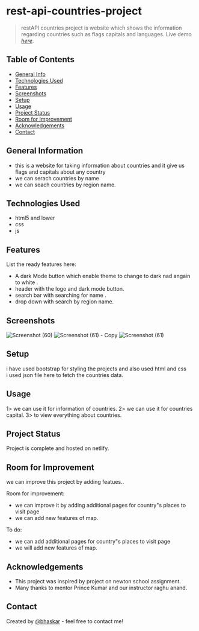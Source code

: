 # rest-api-countries-project

> restAPI countries project is website which shows the information regarding countries  such as flags capitals and languages.
> Live demo [_here_](https://www.example.com). 

## Table of Contents
* [General Info](#general-information)
* [Technologies Used](#technologies-used)
* [Features](#features)
* [Screenshots](#screenshots)
* [Setup](#setup)
* [Usage](#usage)
* [Project Status](#project-status)
* [Room for Improvement](#room-for-improvement)
* [Acknowledgements](#acknowledgements)
* [Contact](#contact)



## General Information
- this is a website for taking information about countries and it give us flags and capitals about any country
- we can serach countries by name 
- we can seach countries by region name.




## Technologies Used
- html5 and lower
- css
- js



## Features
List the ready features here:
- A dark Mode button which enable theme to change to dark nad angain to white .
- header with the logo and dark mode button.
- search bar with searching for name .
- drop down  with search by region name.


## Screenshots
![Screenshot (60)](https://user-images.githubusercontent.com/68631246/182025868-ff48e3d5-7544-4e57-bd2b-b822aa2569f1.png)
![Screenshot (61) - Copy](https://user-images.githubusercontent.com/68631246/182025873-45b3da79-ec91-4b4a-b54b-763d03b8a226.png)
![Screenshot (61)](https://user-images.githubusercontent.com/68631246/182025877-f2250fe4-91ea-4882-828d-aba380e7c392.png)

## Setup
i have used bootstrap for styling the projects
and also used html and css  
i used json file here to fetch the countries data.


## Usage
1> we can use it for information of countries. 
2> we can use it for countries capital.
3> to view everything about countries.


## Project Status
Project is complete and hosted on netlify.


## Room for Improvement
we can improve this project by adding featues..

Room for improvement:
- we can improve it by adding additional pages for country"s places to visit  page
- we can add new features of  map.

To do:
 - we can  add additional pages for country"s places to visit  page
- we will add new features of  map.

## Acknowledgements
- This project was inspired by project on newton school assignment.
- Many thanks to mentor Prince Kumar and our instructor raghu anand.



## Contact
Created by [@bhaskar](112bhaskarshakywar@gmail.com ) - feel free to contact me!


